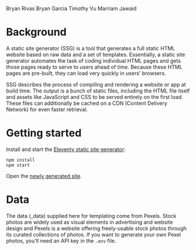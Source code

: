 Bryan Rivas 
Bryan Garcia
Timothy Vu
Marriam Jawaid



# Background

A static site generator (SSG) is a tool that generates a full static HTML website based on raw data and a set of templates. Essentially, a static site generator automates the task of coding individual HTML pages and gets those pages ready to serve to users ahead of time. Because these HTML pages are pre-built, they can load very quickly in users' browsers.

SSG describes the process of compiling and rendering a website or app at build time. The output is a bunch of static files, including the HTML file itself and assets like JavaScript and CSS to be served entirely on the first load. These files can additionally be cached on a CDN (Content Delivery Network) for even faster retrieval.

# Getting started

Install and start the [Eleventy static site generator][1]:

```shell-session
npm install
npm start
```

Open the [newly generated site][2].

[1]: https://www.11ty.dev/
[2]: http://localhost:8080/

# Data

The data (\_data) supplied here for templating come from Pexels. Stock photos are widely used as visual elements in advertising and website design and Pexels is a website offering freely-usable stock photos through its curated collections of photos. If you want to generate your own Pexel photos, you'll need an API key in the `.env` file.
